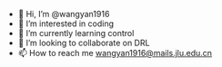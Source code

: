- 👋 Hi, I’m @wangyan1916
- 👀 I’m interested in coding
- 🌱 I’m currently learning control
- 💞️ I’m looking to collaborate on DRL
- 📫 How to reach me wangyan1916@mails.jlu.edu.cn

<!---
wangyan1916/wangyan1916 is a ✨ special ✨ repository because its `README.md` (this file) appears on your GitHub profile.
You can click the Preview link to take a look at your changes.
--->
